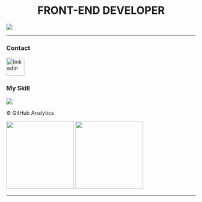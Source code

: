 
<h1 align="center" >FRONT-END DEVELOPER</h1 >

<img src="https://github.com/MarcosApodaca/img/blob/master/aboutme.png?raw=true">
<hr>

### Contact
<a href="www.linkedin.com/in/marcos-apodaca">
<img width="48" height="48" src="https://img.icons8.com/color/48/linkedin.png" alt="linkedin">
</a>

### My Skill
<img src="https://skillicons.dev/icons?i=js,html,css,ts,react,git,)](https://skillicons.dev" >

⚙️ GitHub Analytics
<div >
  <img height="180em" src="https://github-readme-stats.vercel.app/api?username=MarcosApodaca&theme=dark&show_icons=true&hide_border=true&count_private=true"/>
  <img height="180em" src="https://github-readme-stats.vercel.app/api/top-langs/?username=MarcosApodaca&theme=dark&show_icons=true&hide_border=true&layout=compact"/>
</div>
<hr>
